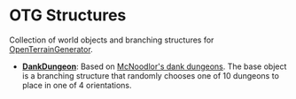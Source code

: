 # OTG Structures

Collection of world objects and branching structures for [OpenTerrainGenerator](https://minecraft.curseforge.com/projects/open-terrain-generator).

- **[DankDungeon](./world/WorldObjects/Structures/DankDungeon)**: Based on [McNoodlor's dank dungeons](https://imgur.com/a/JanPA). The base object is a branching structure that randomly chooses one of 10 dungeons to place in one of 4 orientations.
